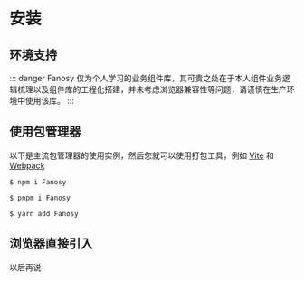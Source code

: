 # 安装

## 环境支持

::: danger
Fanosy 仅为个人学习的业务组件库，其可贵之处在于本人组件业务逻辑梳理以及组件库的工程化搭建，并未考虑浏览器兼容性等问题，请谨慎在生产环境中使用该库。
:::

## 使用包管理器

以下是主流包管理器的使用实例，然后您就可以使用打包工具，例如 [Vite](https://vitejs.dev/) 和 [Webpack](https://webpack.js.org/)

<CodeGroup>
  <CodeGroupItem title="NPM" active>

```bash:no-line-numbers
$ npm i Fanosy
```

  </CodeGroupItem>
  <CodeGroupItem title="PNPM" active>

```bash:no-line-numbers
$ pnpm i Fanosy
```

  </CodeGroupItem>
  <CodeGroupItem title="YARN" active>

```bash:no-line-numbers
$ yarn add Fanosy
```

  </CodeGroupItem>
</CodeGroup>

## 浏览器直接引入

以后再说
